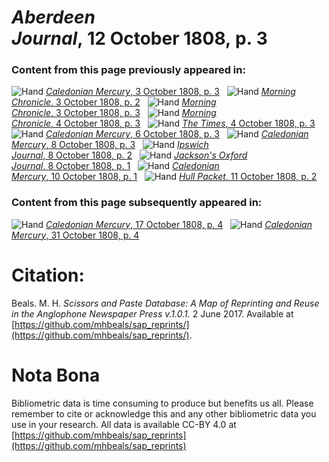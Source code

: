 # *Aberdeen Journal*, 12 October 1808, p. 3  
  
### Content from this page previously appeared in:  
![Hand](http://scissorsandpaste.net/wp-content/uploads/2017/06/smallhandpointer.png) [*Caledonian Mercury*, 3 October 1808, p. 3](https://mhbeals.github.io/sap_html/Caledonian-Mercury/Caledonian-Mercury-3-October-1808-p-3)  
![Hand](http://scissorsandpaste.net/wp-content/uploads/2017/06/smallhandpointer.png) [*Morning Chronicle*, 3 October 1808, p. 2](https://mhbeals.github.io/sap_html/Morning-Chronicle/Morning-Chronicle-3-October-1808-p-2)  
![Hand](http://scissorsandpaste.net/wp-content/uploads/2017/06/smallhandpointer.png) [*Morning Chronicle*, 3 October 1808, p. 3](https://mhbeals.github.io/sap_html/Morning-Chronicle/Morning-Chronicle-3-October-1808-p-3)  
![Hand](http://scissorsandpaste.net/wp-content/uploads/2017/06/smallhandpointer.png) [*Morning Chronicle*, 4 October 1808, p. 3](https://mhbeals.github.io/sap_html/Morning-Chronicle/Morning-Chronicle-4-October-1808-p-3)  
![Hand](http://scissorsandpaste.net/wp-content/uploads/2017/06/smallhandpointer.png) [*The Times*, 4 October 1808, p. 3](https://mhbeals.github.io/sap_html/The-Times/The-Times-4-October-1808-p-3)  
![Hand](http://scissorsandpaste.net/wp-content/uploads/2017/06/smallhandpointer.png) [*Caledonian Mercury*, 6 October 1808, p. 3](https://mhbeals.github.io/sap_html/Caledonian-Mercury/Caledonian-Mercury-6-October-1808-p-3)  
![Hand](http://scissorsandpaste.net/wp-content/uploads/2017/06/smallhandpointer.png) [*Caledonian Mercury*, 8 October 1808, p. 3](https://mhbeals.github.io/sap_html/Caledonian-Mercury/Caledonian-Mercury-8-October-1808-p-3)  
![Hand](http://scissorsandpaste.net/wp-content/uploads/2017/06/smallhandpointer.png) [*Ipswich Journal*, 8 October 1808, p. 2](https://mhbeals.github.io/sap_html/Ipswich-Journal/Ipswich-Journal-8-October-1808-p-2)  
![Hand](http://scissorsandpaste.net/wp-content/uploads/2017/06/smallhandpointer.png) [*Jackson's Oxford Journal*, 8 October 1808, p. 1](https://mhbeals.github.io/sap_html/Jackson's-Oxford-Journal/Jackson's-Oxford-Journal-8-October-1808-p-1)  
![Hand](http://scissorsandpaste.net/wp-content/uploads/2017/06/smallhandpointer.png) [*Caledonian Mercury*, 10 October 1808, p. 1](https://mhbeals.github.io/sap_html/Caledonian-Mercury/Caledonian-Mercury-10-October-1808-p-1)  
![Hand](http://scissorsandpaste.net/wp-content/uploads/2017/06/smallhandpointer.png) [*Hull Packet*, 11 October 1808, p. 2](https://mhbeals.github.io/sap_html/Hull-Packet/Hull-Packet-11-October-1808-p-2)  
  
### Content from this page subsequently appeared in:  
![Hand](http://scissorsandpaste.net/wp-content/uploads/2017/06/smallhandpointer.png) [*Caledonian Mercury*, 17 October 1808, p. 4](https://mhbeals.github.io/sap_html/Caledonian-Mercury/Caledonian-Mercury-17-October-1808-p-4)  
![Hand](http://scissorsandpaste.net/wp-content/uploads/2017/06/smallhandpointer.png) [*Caledonian Mercury*, 31 October 1808, p. 4](https://mhbeals.github.io/sap_html/Caledonian-Mercury/Caledonian-Mercury-31-October-1808-p-4)  


# Citation: 

Beals. M. H. *Scissors and Paste Database: A Map of Reprinting and Reuse in the Anglophone Newspaper Press v.1.0.1.* 2 June 2017. Available at [https://github.com/mhbeals/sap_reprints/](https://github.com/mhbeals/sap_reprints/). 

# Nota Bona

Bibliometric data is time consuming to produce but benefits us all. Please remember to cite or acknowledge this and any other bibliometric data you use in your research. All data is available CC-BY 4.0 at [https://github.com/mhbeals/sap_reprints](https://github.com/mhbeals/sap_reprints)
